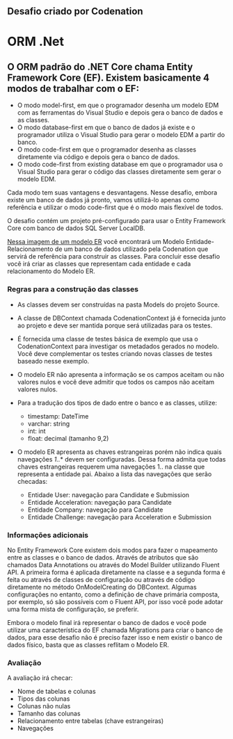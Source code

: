 ## Desafio criado por Codenation
# ORM .Net
## O ORM padrão do .NET Core chama Entity Framework Core (EF). Existem basicamente 4 modos de trabalhar com o EF:

* O modo model-first, em que o programador desenha um modelo EDM com as ferramentas do Visual Studio e depois gera o banco de dados e as classes.
* O modo database-first em que o banco de dados já existe e o programador utiliza o Visual Studio para gerar o modelo EDM a partir do banco.
* O modo code-first em que o programador desenha as classes diretamente via código e depois gera o banco de dados.
* O modo code-first from existing database em que o programador usa o Visual Studio para gerar o código das classes diretamente sem gerar o modelo EDM.

Cada modo tem suas vantagens e desvantagens. Nesse desafio, embora existe um banco de dados já pronto, vamos utilizá-lo apenas como referência e utilizar o modo code-first que é o modo mais flexível de todos.

O desafio contém um projeto pré-configurado para usar o Entity Framework Core com banco de dados SQL Server LocalDB.

[Nessa imagem de um modelo ER](https://codenation-challenges.s3-us-west-1.amazonaws.com/java-9/codenation-sample.png) você encontrará um Modelo Entidade-Relacionamento de um banco de dados utilizado pela Codenation que servirá de referência para construir as classes. Para concluir esse desafio você irá criar as classes que representam cada entidade e cada relacionamento do Modelo ER.

### Regras para a construção das classes
* As classes devem ser construídas na pasta Models do projeto Source.

* A classe de DBContext chamada CodenationContext já é fornecida junto ao projeto e deve ser mantida porque será utilizadas para os testes.

* É fornecida uma classe de testes básica de exemplo que usa o CodenationContext para investigar os metadados gerados no modelo. Você deve complementar os testes criando novas classes de testes baseado nesse exemplo.

* O modelo ER não apresenta a informação se os campos aceitam ou não valores nulos e você deve admitir que todos os campos não aceitam valores nulos.

* Para a tradução dos tipos de dado entre o banco e as classes, utilize:

	* timestamp: DateTime
	* varchar: string
	* int: int
	* float: decimal (tamanho 9,2)

* O modelo ER apresenta as chaves estrangeiras porém não indica quais navegações *1..** devem ser configuradas. Dessa forma admita que todas chaves estrangeiras requerem uma navegações 1.. na classe que representa a entidade pai. Abaixo a lista das navegações que serão checadas:

	* Entidade User: navegação para Candidate e Submission
	* Entidade Acceleration: navegação para Candidate
	* Entidade Company: navegação para Candidate
	* Entidade Challenge: navegação para Acceleration e Submission

### Informações adicionais
No Entity Framework Core existem dois modos para fazer o mapeamento entre as classes e o banco de dados. Através de atributos que são chamados Data Annotations ou através do Model Builder utilizando Fluent API. A primeira forma é aplicada diretamente na classe e a segunda forma é feita ou através de classes de configuração ou através de código diretamente no método OnModelCreating do DBContext. Algumas configurações no entanto, como a definição de chave primária composta, por exemplo, só são possíveis com o Fluent API, por isso você pode adotar uma forma mista de configuração, se preferir.

Embora o modelo final irá representar o banco de dados e você pode utilizar uma característica do EF chamada Migrations para criar o banco de dados, para esse desafio não é preciso fazer isso e nem existir o banco de dados físico, basta que as classes reflitam o Modelo ER.

### Avaliação
A avaliação irá checar:

* Nome de tabelas e colunas
* Tipos das colunas
* Colunas não nulas
* Tamanho das colunas
* Relacionamento entre tabelas (chave estrangeiras)
* Navegações